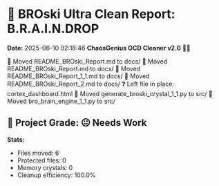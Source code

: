 # 🧹 BROski Ultra Clean Report: B.R.A.I.N.DROP
**Date:** 2025-06-10 02:18:46
**ChaosGenius OCD Cleaner v2.0** 🧠💜

📁 Moved README_BROski_Report.md to docs/
📁 Moved README_BROski_Report.md to docs/
📁 Moved README_BROski_Report_1_1.md to docs/
📁 Moved README_BROski_Report_2.md to docs/
❓ Left file in place: cortex_dashboard.html
📁 Moved generate_broski_crystal_1_1.py to src/
📁 Moved bro_brain_engine_1_1.py to src/

## 🧠 Project Grade: 😐 Needs Work
**Stats:**
- Files moved: 6
- Protected files: 0
- Memory crystals: 0
- Cleanup efficiency: 100.0%